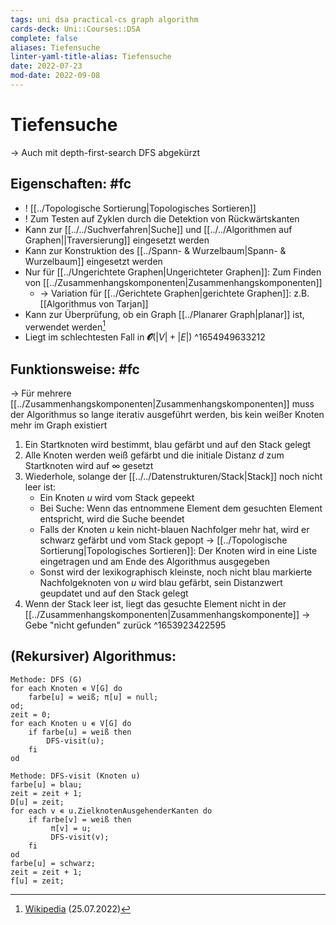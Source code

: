 ```yaml
---
tags: uni dsa practical-cs graph algorithm
cards-deck: Uni::Courses::DSA
complete: false
aliases: Tiefensuche
linter-yaml-title-alias: Tiefensuche
date: 2022-07-23
mod-date: 2022-09-08
---
```


# Tiefensuche
-> Auch mit depth-first-search DFS abgekürzt

## Eigenschaften: #fc
- ! [[../Topologische Sortierung|Topologisches Sortieren]]
- ! Zum Testen auf Zyklen durch die Detektion von Rückwärtskanten
- Kann zur [[../../Suchverfahren|Suche]] und [[../../Algorithmen auf Graphen||Traversierung]] eingesetzt werden
- Kann zur Konstruktion des [[../Spann- & Wurzelbaum|Spann- & Wurzelbaum]] eingesetzt werden
- Nur für [[../Ungerichtete Graphen|Ungerichteter Graphen]]: Zum Finden von [[../Zusammenhangskomponenten|Zusammenhangskomponenten]]
	- -> Variation für [[../Gerichtete Graphen|gerichtete Graphen]]: z.B. [[Algorithmus von Tarjan]]
- Kann zur Überprüfung, ob ein Graph [[../Planarer Graph|planar]] ist, verwendet werden[^1]
- Liegt im schlechtesten Fall in $\mathbfcal{O}(|V|+|E|)$
^1654949633212

## Funktionsweise: #fc
-> Für mehrere [[../Zusammenhangskomponenten|Zusammenhangskomponenten]] muss der Algorithmus so lange iterativ ausgeführt werden, bis kein weißer Knoten mehr im Graph existiert
1. Ein Startknoten wird bestimmt, blau gefärbt und auf den Stack gelegt
2. Alle Knoten werden weiß gefärbt und die initiale Distanz $d$ zum Startknoten wird auf $\infty$ gesetzt
3. Wiederhole, solange der [[../../Datenstrukturen/Stack|Stack]] noch nicht leer ist:
	- Ein Knoten $u$ wird vom Stack gepeekt
	- Bei Suche: Wenn das entnommene Element dem gesuchten Element entspricht, wird die Suche beendet
	- Falls der Knoten $u$ kein nicht-blauen Nachfolger mehr hat, wird er schwarz gefärbt und vom Stack gepopt
		-> [[../Topologische Sortierung|Topologisches Sortieren]]: Der Knoten wird in eine Liste eingetragen und am Ende des Algorithmus ausgegeben
	- Sonst wird der lexikographisch kleinste, noch nicht blau markierte Nachfolgeknoten von $u$ wird blau gefärbt, sein Distanzwert geupdatet und auf den Stack gelegt
4. Wenn der Stack leer ist, liegt das gesuchte Element nicht in der [[../Zusammenhangskomponenten|Zusammenhangskomponente]]
	 -> Gebe "nicht gefunden" zurück
^1653923422595

## (Rekursiver) Algorithmus:
```
Methode: DFS (G)
for each Knoten ∊ V[G] do
	farbe[u] = weiß; π[u] = null;
od;
zeit = 0;
for each Knoten u ∊ V[G] do
	if farbe[u] = weiß then 
		DFS-visit(u);
	fi
od
```
```
Methode: DFS-visit (Knoten u)
farbe[u] = blau;
zeit = zeit + 1;
D[u] = zeit;
for each v ∊ u.ZielknotenAusgehenderKanten do
	if farbe[v] = weiß then
		 π[v] = u;
		 DFS-visit(v);
	fi
od
farbe[u] = schwarz;
zeit = zeit + 1;
f[u] = zeit;
```

[^1]: [Wikipedia](https://de.wikipedia.org/wiki/Tiefensuche#Eigenschaften) (25.07.2022)
